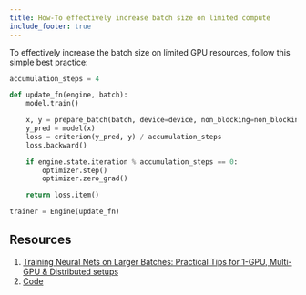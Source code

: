 ```yaml
---
title: How-To effectively increase batch size on limited compute
include_footer: true
---
```


To effectively increase the batch size on limited GPU resources, follow this simple best practice:

```python
accumulation_steps = 4

def update_fn(engine, batch):
    model.train()

    x, y = prepare_batch(batch, device=device, non_blocking=non_blocking)
    y_pred = model(x)
    loss = criterion(y_pred, y) / accumulation_steps
    loss.backward()

    if engine.state.iteration % accumulation_steps == 0:
        optimizer.step()
        optimizer.zero_grad()

    return loss.item()

trainer = Engine(update_fn)
```

Resources
----------

1. [Training Neural Nets on Larger Batches: Practical Tips for 1-GPU, Multi-GPU & Distributed setups](https://medium.com/huggingface/training-larger-batches-practical-tips-on-1-gpu-multi-gpu-distributed-setups-ec88c3e51255)
2. [Code](https://gist.github.com/thomwolf/ac7a7da6b1888c2eeac8ac8b9b05d3d3#file-gradient_accumulation-py)